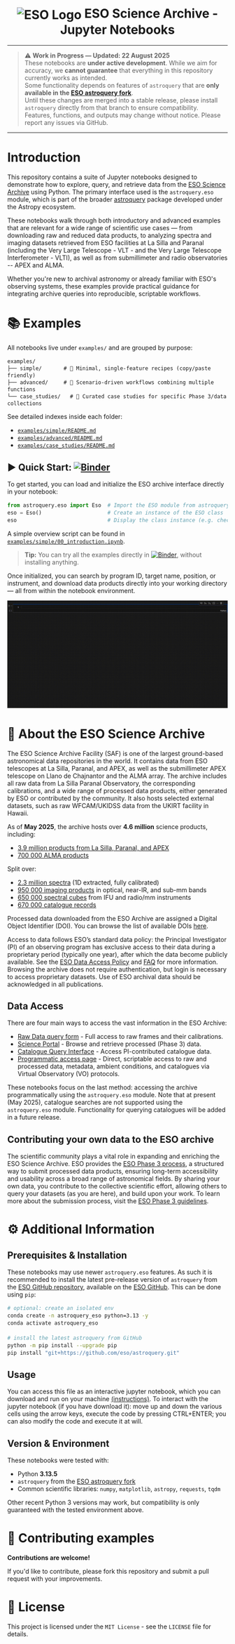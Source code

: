 <h1 style="text-align: center;">
  <img src="http://archive.eso.org/i/esologo.png" alt="ESO Logo" width="50" style="vertical-align: middle;">
  ESO Science Archive - Jupyter Notebooks
</h1>

---

> ⚠️ **Work in Progress — Updated: 22 August 2025**  
> These notebooks are **under active development**. While we aim for accuracy, we **cannot guarantee** that everything in this repository currently works as intended.  
> Some functionality depends on features of `astroquery` that are **only available in the [ESO astroquery fork](https://github.com/eso/astroquery.git)**.  
> Until these changes are merged into a stable release, please install `astroquery` directly from that branch to ensure compatibility.  
> Features, functions, and outputs may change without notice. Please report any issues via GitHub.

---

# **Introduction**

This repository contains a suite of Jupyter notebooks designed to demonstrate how to explore, query, and retrieve data from the [ESO Science Archive](https://archive.eso.org/cms.html) using Python. The primary interface used is the `astroquery.eso` module, which is part of the broader [astroquery](https://astroquery.readthedocs.io/en/latest/) package developed under the Astropy ecosystem.

These notebooks walk through both introductory and advanced examples that are relevant for a wide range of scientific use cases — from downloading raw and reduced data products, to analyzing spectra and imaging datasets retrieved from ESO facilities at La Silla and Paranal (including the Very Large Telescope - VLT - and the Very Large Telescope Interferometer - VLTI), as well as from submillimeter and radio observatories -- APEX and ALMA.

Whether you're new to archival astronomy or already familiar with ESO's observing systems, these examples provide practical guidance for integrating archive queries into reproducible, scriptable workflows.

# 📚 Examples

All notebooks live under `examples/` and are grouped by purpose:

```text
examples/
├── simple/       # 🌱 Minimal, single‑feature recipes (copy/paste friendly)
├── advanced/     # 🚀 Scenario‑driven workflows combining multiple functions
└── case_studies/   # 🌌 Curated case studies for specific Phase 3/data collections
```

See detailed indexes inside each folder:

- [`examples/simple/README.md`](examples/simple/README.md)
- [`examples/advanced/README.md`](examples/advanced/README.md)
- [`examples/case_studies/README.md`](examples/case_studies/README.md)

## ▶️ Quick Start: [![Binder](https://mybinder.org/badge_logo.svg)](https://mybinder.org/v2/git/https%3A%2F%2Fgithub.com%2Feso%2Fastroquery_examples/main?urlpath=%2Fdoc%2Ftree%2FESO_Introduction.ipynb)

To get started, you can load and initialize the ESO archive interface directly in your notebook:

```python
from astroquery.eso import Eso  # Import the ESO module from astroquery
eso = Eso()                     # Create an instance of the ESO class
eso                             # Display the class instance (e.g. check login status, default settings)
```

A simple overview script can be found in [`examples/simple/00_introduction.ipynb`](examples/simple/00_introduction.ipynb).

> **Tip:** You can try all the examples directly in [![Binder](https://mybinder.org/badge_logo.svg)](https://mybinder.org/v2/git/https%3A%2F%2Fgithub.com%2Feso%2Fastroquery_examples/main?urlpath=%2Fdoc%2Ftree%2FESO_Introduction.ipynb), without installing anything.

Once initialized, you can search by program ID, target name, position, or instrument, and download data products directly into your working directory — all from within the notebook environment.


![ipyaladin example](assets/overview.gif)

# 🔭 **About the ESO Science Archive**

The ESO Science Archive Facility (SAF) is one of the largest ground-based astronomical data repositories in the world. It contains data from ESO telescopes at La Silla, Paranal, and APEX, as well as the submillimeter APEX telescope on Llano de Chajnantor and the ALMA array. The archive includes all raw data from La Silla Paranal Observatory, the corresponding calibrations, and a wide range of processed data products, either generated by ESO or contributed by the community. It also hosts selected external datasets, such as raw WFCAM/UKIDSS data from the UKIRT facility in Hawaii.

As of **May 2025**, the archive hosts over **4.6 million** science products, including:

- [3.9 million products from La Silla, Paranal, and APEX ](https://archive.eso.org/scienceportal/home?observatory=%22La%20Silla%20Paranal%20APEX%22) 
- [700 000 ALMA products](https://archive.eso.org/scienceportal/home?observatory=ALMA)  

Split over:
- [2.3 million spectra](https://archive.eso.org/scienceportal/home?dp_type=SPECTRUM) (1D extracted, fully calibrated)  
- [950 000 imaging products](https://archive.eso.org/scienceportal/home?dp_type=IMAGE) in optical, near-IR, and sub-mm bands  
- [650 000 spectral cubes](https://archive.eso.org/scienceportal/home?dp_type=CUBE) from IFU and radio/mm instruments  
- [670 000 catalogue records](https://archive.eso.org/scienceportal/home?dp_type=CATALOG)

Processed data downloaded from the ESO Archive are assigned a Digital Object Identifier (DOI). You can browse the list of available DOIs [here](https://archive.eso.org/wdb/wdb/doi/collections/query).

Access to data follows ESO’s standard data policy: the Principal Investigator (PI) of an observing program has exclusive access to their data during a proprietary period (typically one year), after which the data become publicly available. See the [ESO Data Access Policy](https://archive.eso.org/cms/eso-data-access-policy.html) and [FAQ](https://archive.eso.org/cms/faq.html?q=proprietary) for more information. Browsing the archive does not require authentication, but login is necessary to access proprietary datasets. Use of ESO archival data should be acknowledged in all publications.

## **Data Access**

There are four main ways to access the vast information in the ESO Archive:

- [Raw Data query form](http://archive.eso.org/eso/eso_archive_main.html) - Full access to raw frames and their calibrations.
- [Science Portal](http://archive.eso.org/scienceportal/home) - Browse and retrieve processed (Phase 3) data.
- [Catalogue Query Interface](https://www.eso.org/qi/) - Access PI-contributed catalogue data.
- [Programmatic access page](http://archive.eso.org/programmatic/) - Direct, scriptable access to raw and processed data, metadata, ambient conditions, and catalogues via Virtual Observatory (VO) protocols.

These notebooks focus on the last method: accessing the archive programmatically using the `astroquery.eso` module. Note that at present (May 2025), catalogue searches are not supported using the `astroquery.eso` module. Functionality for querying catalogues will be added in a future release.

## **Contributing your own data to the ESO archive**

The scientific community plays a vital role in expanding and enriching the ESO Science Archive. ESO provides the [ESO Phase 3 process](https://www.eso.org/sci/observing/phase3.html), a structured way to submit processed data products, ensuring long-term accessibility and usability across a broad range of astronomical fields. By sharing your own data, you contribute to the collective scientific effort, allowing others to query your datasets (as you are here), and build upon your work. To learn more about the submission process, visit the [ESO Phase 3 guidelines](https://www.eso.org/sci/observing/phase3.html).

# ⚙️ **Additional Information**

## Prerequisites & Installation

These notebooks may use newer `astroquery.eso` features. As such it is recommended to install the latest pre-release version of `astroquery` from the [ESO GitHub repository](https://github.com/eso/astroquery), available on the [ESO GitHub](https://github.com/eso). This can be done using `pip`:

```bash
# optional: create an isolated env
conda create -n astroquery_eso python=3.13 -y
conda activate astroquery_eso

# install the latest astroquery from GitHub
python -m pip install --upgrade pip
pip install "git+https://github.com/eso/astroquery.git"
``` 

## **Usage**  
You can access this file as an interactive jupyter notebook, which you can download and run on your machine [(instructions)](https://jupyter.org/install). To interact with the jupyter notebook (if you have download it): move up and down the various cells using the arrow keys, execute the code by pressing CTRL+ENTER; you can also modify the code and execute it at will.

## **Version & Environment**

These notebooks were tested with:

- Python **3.13.5**
- `astroquery` from the [ESO astroquery fork](https://github.com/eso/astroquery.git)
- Common scientific libraries: `numpy`, `matplotlib`, `astropy`, `requests`, `tqdm`

Other recent Python 3 versions may work, but compatibility is only guaranteed with the tested environment above.

# 🤝 Contributing examples
**Contributions are welcome!** 

If you'd like to contribute, please fork this repository and submit a pull request with your improvements.

# 📜 License
This project is licensed under the ``MIT License`` - see the ``LICENSE`` file for details.
